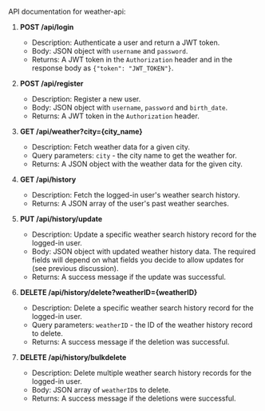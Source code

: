 API documentation for weather-api:

1. **POST /api/login**
   - Description: Authenticate a user and return a JWT token.
   - Body: JSON object with `username` and `password`.
   - Returns: A JWT token in the `Authorization` header and in the response body as `{"token": "JWT_TOKEN"}`. 

2. **POST /api/register**
   - Description: Register a new user.
   - Body: JSON object with `username`, `password` and `birth_date`.
   - Returns: A JWT token in the `Authorization` header.

3. **GET /api/weather?city={city_name}**
   - Description: Fetch weather data for a given city.
   - Query parameters: `city` - the city name to get the weather for.
   - Returns: A JSON object with the weather data for the given city.

4. **GET /api/history**
   - Description: Fetch the logged-in user's weather search history.
   - Returns: A JSON array of the user's past weather searches.

5. **PUT /api/history/update**
   - Description: Update a specific weather search history record for the logged-in user.
   - Body: JSON object with updated weather history data. The required fields will depend on what fields you decide to allow updates for (see previous discussion).
   - Returns: A success message if the update was successful.

6. **DELETE /api/history/delete?weatherID={weatherID}**
   - Description: Delete a specific weather search history record for the logged-in user.
   - Query parameters: `weatherID` - the ID of the weather history record to delete.
   - Returns: A success message if the deletion was successful.

7. **DELETE /api/history/bulkdelete**
   - Description: Delete multiple weather search history records for the logged-in user.
   - Body: JSON array of `weatherID`s to delete.
   - Returns: A success message if the deletions were successful.
